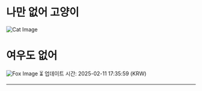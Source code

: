 
# 나만 없어 고양이

![Cat Image](https://cdn2.thecatapi.com/images/ii.jpg)

# 여우도 없어
![Fox Image](https://randomfox.ca/images/2.jpg)
⏳ 업데이트 시간: 2025-02-11 17:35:59 (KRW)

---
